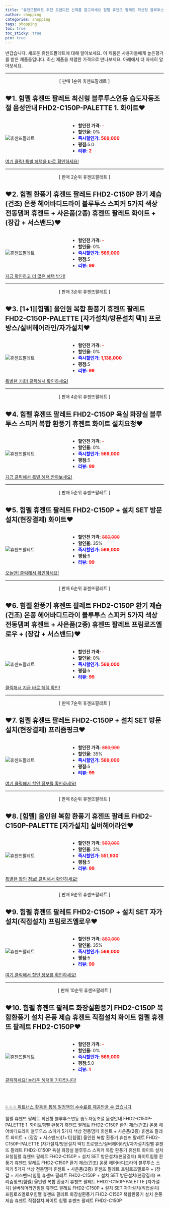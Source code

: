 ```yaml
---
title: "휴젠뜨팔레트 추천 트렌디한 신제품 참고하세요 힘펠 휴젠뜨 팔레트 최신형 블루투스연동"
author: shopping
categories: shopping
tags: shopping
toc: true
toc_sticky: true
pin: true
---
```

반갑습니다. 새로운 휴젠뜨팔레트에 대해 알아보세요. 이 제품은 사용자들에게 높은평가를 받은 제품들입니다. 최신 제품을 저렴한 가격으로 만나보세요. 아래에서 더 자세히 알아보세요.

---
<p class="toplist" style="margin: 0 auto; display: block; width: fit-content;">[ 판매 1순위 휴젠뜨팔레트 ]</p>

<h2><strong>❤️1. 힘펠 휴젠뜨 팔레트 최신형 블루투스연동 습도자동조절 음성안내 FHD2-C150P-PALETTE 1. 화이트❤️</strong></h2>

<div style="display: flex; align-items: center;">
    <div style="flex: 0.4;">
        <img src="https://thumbnail8.coupangcdn.com/thumbnails/remote/230x230ex/image/vendor_inventory/048f/19191fee9b266378bb38e2ba72ccb2196d8d8a6f26d875474a2baefa1d56.jpg" alt="휴젠뜨팔레트" style="max-width: 100%;">
    </div>
    <div style="flex: 0.6; margin-left: 10px;">
        <ul>
            <li><strong>할인전 가격:</strong> <del style="color: red;">-</del></li>
            <li><strong>할인율:</strong> 0%</li>
            <li><span style='color:blue'><strong>즉시할인가:</strong></span> <span style='color:red'><strong>569,000</strong></span></li>
            <li><strong>평점:</strong>5.0</li>
            <li><span style='color:blue'><strong>리뷰:</strong></span> <span style='color:red'><strong>2</strong></span></li>
        </ul>
    </div>
</div>
<div class="center">
    <a href="https://William4Davisa.github.io?lptag=AF9450613&subid=githubio&pageKey=6731244971&traceid=V0-153&itemId=15685228160&vendorItemId=88422807836" class="myButton">
        여기 클릭! 특별 혜택을 바로 확인하세요!
    </a>
</div>


---
<p class="toplist" style="margin: 0 auto; display: block; width: fit-content;">[ 판매 2순위 휴젠뜨팔레트 ]</p>

<h2><strong>❤️2. 힘펠 환풍기 휴젠뜨 팔레트 FHD2-C150P 환기 제습(건조) 온풍 헤어바디드라이 블루투스 스피커 5가지 색상 전동댐퍼 휴젠트 + 사은품(2종) 휴젠뜨 팔레트 화이트 + (장갑 + 서스밴드)❤️</strong></h2>

<div style="display: flex; align-items: center;">
    <div style="flex: 0.4;">
        <img src="https://thumbnail10.coupangcdn.com/thumbnails/remote/230x230ex/image/vendor_inventory/9eff/925aa9bf6d54983ce9d1b3ea1900325f47ef84a57efd2700c4c215446fc3.jpg" alt="휴젠뜨팔레트" style="max-width: 100%;">
    </div>
    <div style="flex: 0.6; margin-left: 10px;">
        <ul>
            <li><strong>할인전 가격:</strong> <del style="color: red;">-</del></li>
            <li><strong>할인율:</strong> 0%</li>
            <li><span style='color:blue'><strong>즉시할인가:</strong></span> <span style='color:red'><strong>569,000</strong></span></li>
            <li><strong>평점:</strong>5</li>
            <li><span style='color:blue'><strong>리뷰:</strong></span> <span style='color:red'><strong>99</strong></span></li>
        </ul>
    </div>
</div>
<div class="center">
    <a href="https://William4Davisa.github.io?lptag=AF9450613&subid=githubio&pageKey=8162007635&traceid=V0-153&itemId=23272158100&vendorItemId=90349387216" class="myButton">
        지금 확인하고 더 많은 혜택 받기!
    </a>
</div>


---
<p class="toplist" style="margin: 0 auto; display: block; width: fit-content;">[ 판매 3순위 휴젠뜨팔레트 ]</p>

<h2><strong>❤️3. [1+1][힘펠] 올인원 복합 환풍기 휴젠뜨 팔레트 FHD2-C150P-PALETTE [자가설치/방문설치 택1] 프로방스/실버헤어라인/자가설치❤️</strong></h2>

<div style="display: flex; align-items: center;">
    <div style="flex: 0.4;">
        <img src="https://thumbnail6.coupangcdn.com/thumbnails/remote/230x230ex/image/vendor_inventory/57d9/10e076202b03db7573ece029c5c570ed8e479f6b64cffef9bc19560d9d13.jpg" alt="휴젠뜨팔레트" style="max-width: 100%;">
    </div>
    <div style="flex: 0.6; margin-left: 10px;">
        <ul>
            <li><strong>할인전 가격:</strong> <del style="color: red;">-</del></li>
            <li><strong>할인율:</strong> 0%</li>
            <li><span style='color:blue'><strong>즉시할인가:</strong></span> <span style='color:red'><strong>1,138,000</strong></span></li>
            <li><strong>평점:</strong>5</li>
            <li><span style='color:blue'><strong>리뷰:</strong></span> <span style='color:red'><strong>99</strong></span></li>
        </ul>
    </div>
</div>
<div class="center">
    <a href="https://William4Davisa.github.io?lptag=AF9450613&subid=githubio&pageKey=8224668342&traceid=V0-153&itemId=23650439489&vendorItemId=89171751450" class="myButton">
        특별한 기회! 클릭해서 확인하세요!
    </a>
</div>


---
<p class="toplist" style="margin: 0 auto; display: block; width: fit-content;">[ 판매 4순위 휴젠뜨팔레트 ]</p>

<h2><strong>❤️4. 힘펠 휴젠뜨 팔레트 FHD2-C150P 욕실 화장실 블루투스 스피커 복합 환풍기 휴젠트 화이트 설치요청❤️</strong></h2>

<div style="display: flex; align-items: center;">
    <div style="flex: 0.4;">
        <img src="https://thumbnail6.coupangcdn.com/thumbnails/remote/230x230ex/image/vendor_inventory/a5f9/a24137a75ae901ce7c2b52b23988d5bb970abe4a1c403f99d728672259f5.png" alt="휴젠뜨팔레트" style="max-width: 100%;">
    </div>
    <div style="flex: 0.6; margin-left: 10px;">
        <ul>
            <li><strong>할인전 가격:</strong> <del style="color: red;">-</del></li>
            <li><strong>할인율:</strong> 0%</li>
            <li><span style='color:blue'><strong>즉시할인가:</strong></span> <span style='color:red'><strong>569,000</strong></span></li>
            <li><strong>평점:</strong>5</li>
            <li><span style='color:blue'><strong>리뷰:</strong></span> <span style='color:red'><strong>99</strong></span></li>
        </ul>
    </div>
</div>
<div class="center">
    <a href="https://William4Davisa.github.io?lptag=AF9450613&subid=githubio&pageKey=8175347112&traceid=V0-153&itemId=23362125238&vendorItemId=90392549843" class="myButton">
        지금 클릭해서 특별 혜택 받아보세요!
    </a>
</div>


---
<p class="toplist" style="margin: 0 auto; display: block; width: fit-content;">[ 판매 5순위 휴젠뜨팔레트 ]</p>

<h2><strong>❤️5. 힘펠 휴젠뜨 팔레트 FHD2-C150P + 설치 SET 방문설치(현장결제) 화이트❤️</strong></h2>

<div style="display: flex; align-items: center;">
    <div style="flex: 0.4;">
        <img src="https://thumbnail7.coupangcdn.com/thumbnails/remote/230x230ex/image/vendor_inventory/e026/47efdc6d464d730b6d8e69100573ed174d25af9c5b0110bedf966fff1cab.jpg" alt="휴젠뜨팔레트" style="max-width: 100%;">
    </div>
    <div style="flex: 0.6; margin-left: 10px;">
        <ul>
            <li><strong>할인전 가격:</strong> <del style="color: red;">880,000</del></li>
            <li><strong>할인율:</strong> 35%</li>
            <li><span style='color:blue'><strong>즉시할인가:</strong></span> <span style='color:red'><strong>569,000</strong></span></li>
            <li><strong>평점:</strong>5</li>
            <li><span style='color:blue'><strong>리뷰:</strong></span> <span style='color:red'><strong>99</strong></span></li>
        </ul>
    </div>
</div>
<div class="center">
    <a href="https://William4Davisa.github.io?lptag=AF9450613&subid=githubio&pageKey=8249914129&traceid=V0-153&itemId=23749385534&vendorItemId=90773920072" class="myButton">
        오늘만! 클릭해서 확인하세요!
    </a>
</div>


---
<p class="toplist" style="margin: 0 auto; display: block; width: fit-content;">[ 판매 6순위 휴젠뜨팔레트 ]</p>

<h2><strong>❤️6. 힘펠 환풍기 휴젠뜨 팔레트 FHD2-C150P 환기 제습(건조) 온풍 헤어바디드라이 블루투스 스피커 5가지 색상 전동댐퍼 휴젠트 + 사은품(2종) 휴젠뜨 팔레트 프림로즈옐로우 + (장갑 + 서스밴드)❤️</strong></h2>

<div style="display: flex; align-items: center;">
    <div style="flex: 0.4;">
        <img src="https://thumbnail9.coupangcdn.com/thumbnails/remote/230x230ex/image/vendor_inventory/5304/aacf6b6db5462878b41cf72a4e186816e3513c982f1d9af0dede94cdd90a.jpg" alt="휴젠뜨팔레트" style="max-width: 100%;">
    </div>
    <div style="flex: 0.6; margin-left: 10px;">
        <ul>
            <li><strong>할인전 가격:</strong> <del style="color: red;">-</del></li>
            <li><strong>할인율:</strong> 0%</li>
            <li><span style='color:blue'><strong>즉시할인가:</strong></span> <span style='color:red'><strong>569,000</strong></span></li>
            <li><strong>평점:</strong>5</li>
            <li><span style='color:blue'><strong>리뷰:</strong></span> <span style='color:red'><strong>99</strong></span></li>
        </ul>
    </div>
</div>
<div class="center">
    <a href="https://William4Davisa.github.io?lptag=AF9450613&subid=githubio&pageKey=8168384579&traceid=V0-153&itemId=23317569681&vendorItemId=90349387232" class="myButton">
        클릭해서 지금 바로 혜택 확인!
    </a>
</div>


---
<p class="toplist" style="margin: 0 auto; display: block; width: fit-content;">[ 판매 7순위 휴젠뜨팔레트 ]</p>

<h2><strong>❤️7. 힘펠 휴젠뜨 팔레트 FHD2-C150P + 설치 SET 방문설치(현장결제) 프리즘핑크❤️</strong></h2>

<div style="display: flex; align-items: center;">
    <div style="flex: 0.4;">
        <img src="https://thumbnail7.coupangcdn.com/thumbnails/remote/230x230ex/image/vendor_inventory/e026/47efdc6d464d730b6d8e69100573ed174d25af9c5b0110bedf966fff1cab.jpg" alt="휴젠뜨팔레트" style="max-width: 100%;">
    </div>
    <div style="flex: 0.6; margin-left: 10px;">
        <ul>
            <li><strong>할인전 가격:</strong> <del style="color: red;">880,000</del></li>
            <li><strong>할인율:</strong> 35%</li>
            <li><span style='color:blue'><strong>즉시할인가:</strong></span> <span style='color:red'><strong>569,000</strong></span></li>
            <li><strong>평점:</strong>5</li>
            <li><span style='color:blue'><strong>리뷰:</strong></span> <span style='color:red'><strong>99</strong></span></li>
        </ul>
    </div>
</div>
<div class="center">
    <a href="https://William4Davisa.github.io?lptag=AF9450613&subid=githubio&pageKey=8249914129&traceid=V0-153&itemId=23749385532&vendorItemId=90773920059" class="myButton">
        여기 클릭해서 할인 정보를 확인하세요!
    </a>
</div>


---
<p class="toplist" style="margin: 0 auto; display: block; width: fit-content;">[ 판매 8순위 휴젠뜨팔레트 ]</p>

<h2><strong>❤️8. [힘펠] 올인원 복합 환풍기 휴젠뜨 팔레트 FHD2-C150P-PALETTE [자가설치] 실버헤어라인❤️</strong></h2>

<div style="display: flex; align-items: center;">
    <div style="flex: 0.4;">
        <img src="https://thumbnail6.coupangcdn.com/thumbnails/remote/230x230ex/image/vendor_inventory/5c4c/075f12d0976804c0b74383e113066f68caf1a26d5a2819a9236ccade6c72.jpg" alt="휴젠뜨팔레트" style="max-width: 100%;">
    </div>
    <div style="flex: 0.6; margin-left: 10px;">
        <ul>
            <li><strong>할인전 가격:</strong> <del style="color: red;">569,000</del></li>
            <li><strong>할인율:</strong> 3%</li>
            <li><span style='color:blue'><strong>즉시할인가:</strong></span> <span style='color:red'><strong>551,930</strong></span></li>
            <li><strong>평점:</strong>5</li>
            <li><span style='color:blue'><strong>리뷰:</strong></span> <span style='color:red'><strong>99</strong></span></li>
        </ul>
    </div>
</div>
<div class="center">
    <a href="https://William4Davisa.github.io?lptag=AF9450613&subid=githubio&pageKey=8224666836&traceid=V0-153&itemId=23650422957&vendorItemId=83318078598" class="myButton">
        특별한 할인 정보! 클릭해서 확인하세요!
    </a>
</div>


---
<p class="toplist" style="margin: 0 auto; display: block; width: fit-content;">[ 판매 9순위 휴젠뜨팔레트 ]</p>

<h2><strong>❤️9. 힘펠 휴젠뜨 팔레트 FHD2-C150P + 설치 SET 자가설치(직접설치) 프림로즈옐로우❤️</strong></h2>

<div style="display: flex; align-items: center;">
    <div style="flex: 0.4;">
        <img src="https://thumbnail7.coupangcdn.com/thumbnails/remote/230x230ex/image/vendor_inventory/e026/47efdc6d464d730b6d8e69100573ed174d25af9c5b0110bedf966fff1cab.jpg" alt="휴젠뜨팔레트" style="max-width: 100%;">
    </div>
    <div style="flex: 0.6; margin-left: 10px;">
        <ul>
            <li><strong>할인전 가격:</strong> <del style="color: red;">880,000</del></li>
            <li><strong>할인율:</strong> 35%</li>
            <li><span style='color:blue'><strong>즉시할인가:</strong></span> <span style='color:red'><strong>569,000</strong></span></li>
            <li><strong>평점:</strong>5</li>
            <li><span style='color:blue'><strong>리뷰:</strong></span> <span style='color:red'><strong>99</strong></span></li>
        </ul>
    </div>
</div>
<div class="center">
    <a href="https://William4Davisa.github.io?lptag=AF9450613&subid=githubio&pageKey=8249914129&traceid=V0-153&itemId=23749385536&vendorItemId=90773920082" class="myButton">
        여기 클릭해서 할인 정보를 확인하세요!
    </a>
</div>


---
<p class="toplist" style="margin: 0 auto; display: block; width: fit-content;">[ 판매 10순위 휴젠뜨팔레트 ]</p>

<h2><strong>❤️10. 힘펠 휴젠뜨 팔레트 화장실환풍기 FHD2-C150P 복합환풍기 설치 온풍 제습 휴젠트 직접설치 화이트 힘펠 휴젠뜨 팔레트 FHD2-C150P❤️</strong></h2>

<div style="display: flex; align-items: center;">
    <div style="flex: 0.4;">
        <img src="https://thumbnail7.coupangcdn.com/thumbnails/remote/230x230ex/image/vendor_inventory/4b30/a00248dc3ccac2e140831d21552c2217a831a4308a3f8574df35ec5f08d6.png" alt="휴젠뜨팔레트" style="max-width: 100%;">
    </div>
    <div style="flex: 0.6; margin-left: 10px;">
        <ul>
            <li><strong>할인전 가격:</strong> <del style="color: red;">-</del></li>
            <li><strong>할인율:</strong> 0%</li>
            <li><span style='color:blue'><strong>즉시할인가:</strong></span> <span style='color:red'><strong>569,000</strong></span></li>
            <li><strong>평점:</strong>5.0</li>
            <li><span style='color:blue'><strong>리뷰:</strong></span> <span style='color:red'><strong>1</strong></span></li>
        </ul>
    </div>
</div>
<div class="center">
    <a href="https://William4Davisa.github.io?lptag=AF9450613&subid=githubio&pageKey=7974862602&traceid=V0-153&itemId=22104262412&vendorItemId=89151221219" class="myButton">
        클릭하세요! 놀라운 혜택이 기다립니다!
    </a>
</div>

<br><br><br>[💦 💦 💦 파트너스 활동을 통해 일정액의 수수료를 제공받을 수 있습니다](https://link.coupang.com/a/bcpT2c)<br><br>힘펠 휴젠뜨 팔레트 최신형 블루투스연동 습도자동조절 음성안내 FHD2-C150P-PALETTE 1. 화이트힘펠 환풍기 휴젠뜨 팔레트 FHD2-C150P 환기 제습(건조) 온풍 헤어바디드라이 블루투스 스피커 5가지 색상 전동댐퍼 휴젠트 + 사은품(2종) 휴젠뜨 팔레트 화이트 + (장갑 + 서스밴드)[1+1][힘펠] 올인원 복합 환풍기 휴젠뜨 팔레트 FHD2-C150P-PALETTE [자가설치/방문설치 택1] 프로방스/실버헤어라인/자가설치힘펠 휴젠뜨 팔레트 FHD2-C150P 욕실 화장실 블루투스 스피커 복합 환풍기 휴젠트 화이트 설치요청힘펠 휴젠뜨 팔레트 FHD2-C150P + 설치 SET 방문설치(현장결제) 화이트힘펠 환풍기 휴젠뜨 팔레트 FHD2-C150P 환기 제습(건조) 온풍 헤어바디드라이 블루투스 스피커 5가지 색상 전동댐퍼 휴젠트 + 사은품(2종) 휴젠뜨 팔레트 프림로즈옐로우 + (장갑 + 서스밴드)힘펠 휴젠뜨 팔레트 FHD2-C150P + 설치 SET 방문설치(현장결제) 프리즘핑크[힘펠] 올인원 복합 환풍기 휴젠뜨 팔레트 FHD2-C150P-PALETTE [자가설치] 실버헤어라인힘펠 휴젠뜨 팔레트 FHD2-C150P + 설치 SET 자가설치(직접설치) 프림로즈옐로우힘펠 휴젠뜨 팔레트 화장실환풍기 FHD2-C150P 복합환풍기 설치 온풍 제습 휴젠트 직접설치 화이트 힘펠 휴젠뜨 팔레트 FHD2-C150P